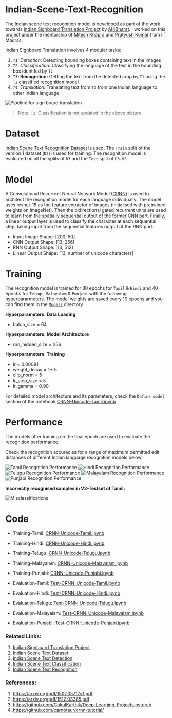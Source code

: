 # Indian-Scene-Text-Recognition

The Indian scene text recognition model is developed as part of the work towards [Indian Signboard Translation Project](https://ai4bharat.org/articles/sign-board) by [AI4Bharat](https://ai4bharat.org/). I worked on this project under the mentorship of [Mitesh Khapra](http://www.cse.iitm.ac.in/~miteshk/) and [Pratyush Kumar](http://www.cse.iitm.ac.in/~pratyush/) from IIT Madras.

Indian Signboard Translation  involves 4 modular tasks:
1. *`T1`: Detection:* Detecting bounding boxes containing text in the images
2. *`T2`: Classification:* Classifying the language of the text in the bounding box identifed by `T1`
3. **`T3`: Recognition:** Getting the text from the detected crop by `T1` using the `T2` classified recognition model
4. *`T4`: Translation:* Translating text from `T3` from one Indian language to other Indian language

![Pipeline for sign board translation](../master/Images/Pipeline.jpg)
> Note: `T2`: Classification is not updated in the above picture


# Dataset

[Indian Scene Text Recognition Dataset](https://github.com/GokulKarthik/Indian-Scene-Text-Dataset#d3-recognition-dataset) is used.
The `Train` split of the version 1 dataset (`D3`) is used for training. The recognition model is evaluated on all the splits of `D3` and the `Test` split of `D3-V2`


# Model
A Convolutional Recurrent Neural Network Model ([CRNN](https://arxiv.org/pdf/1507.05717v1.pdf)) is used to architect the recognition model for each language individually. The model uses resnet-18 as the feature extractor of images (initialised with pretrained weights on ImageNet). Then the bidirectional gated recurrent units are used to learn from the spatially sequential output of the former CNN part. Finally, a linear output layer is used to classify the character at each sequential step, taking input from the sequential features output of the RNN part.

* Input Image Shape: [200, 50]
* CNN Output Shape: [13, 256]
* RNN Output Shape: [13, 512]
* Linear Output Shape: [13, number of unicode characters]


# Training
The recognition model is trained for 30 epochs for `Tamil` &  `Hindi` and 40 epochs for `Telugu`, `Malayalam` & `Punjabi` with the following hyperpararmeters. The model weights are saved every 10 epochs and you can find them in the [`Models`](../master/Models/) directory

**Hyperparameters: Data Loading**
* batch_size = 64

**Hyperparameters: Model Architecture**
* rnn_hidden_size = 256

**Hyperparameters: Training**
* lr = 0.00081
* weight_decay = 1e-5
* clip_norm = 5
* lr_step_size = 5
* lr_gamma = 0.90

For detailed model architecture and its parameters, check the `Define model` section of the notebook [CRNN-Unicode-Tamil.ipynb](../master/CRNN-Unicode-Tamil.ipynb)


# Performance
The models after training on the final epoch are used to evaluate the recognition performance. 

Check the recognition accuracies for a range of maximum permitted edit distances of different Indian language recognition models below:

![Tamil Recognition Performance](../master/Images/Recognition-Performance-Tamil.png) 
![Hindi Recognition Performance](../master/Images/Recognition-Performance-Hindi.png) 
![Telugu Recognition Performance](../master/Images/Recognition-Performance-Telugu.png) 
![Malayalam Recognition Performance](../master/Images/Recognition-Performance-Malayalam.png) 
![Punjabi Recognition Performance](../master/Images/Recognition-Performance-Punjabi.png) 


**Incorrectly recognised samples in V2-Testset of Tamil:**

![Misclassifications](../master/Images/Misclassifications-Tamil.png) 


# Code 

* Training-Tamil: [CRNN-Unicode-Tamil.ipynb](../master/CRNN-Unicode-Tamil.ipynb)
* Training-Hindi: [CRNN-Unicode-Hindi.ipynb](../master/CRNN-Unicode-Hindi.ipynb)
* Training-Telugu: [CRNN-Unicode-Telugu.ipynb](../master/CRNN-Unicode-Telugu.ipynb)
* Training-Malayalam: [CRNN-Unicode-Malayalam.ipynb](../master/CRNN-Unicode-Malayalam.ipynb)
* Training-Punjabi: [CRNN-Unicode-Punjabi.ipynb](../master/CRNN-Unicode-Punjabi.ipynb)

* Evaluation-Tamil: [Test-CRNN-Unicode-Tamil.ipynb](../master/Test-CRNN-Unicode-Tamil.ipynb)
* Evaluation-Hindi: [Test-CRNN-Unicode-Hindi.ipynb](../master/Test-CRNN-Unicode-Hindi.ipynb)
* Evaluation-Telugu: [Test-CRNN-Unicode-Telugu.ipynb](../master/Test-CRNN-Unicode-Telugu.ipynb)
* Evaluation-Malayalam: [Test-CRNN-Unicode-Malayalam.ipynb](../master/Test-CRNN-Unicode-Malayalam.ipynb)
* Evaluation-Punjabi: [Test-CRNN-Unicode-Punjabi.ipynb](../master/Test-CRNN-Unicode-Punjabi.ipynb)

### Related Links:
1. [Indian Signboard Translation Project](https://ai4bharat.org/articles/sign-board)
2. [Indian Scene Text Dataset](https://github.com/GokulKarthik/Indian-Scene-Text-Dataset)
3. [Indian Scene Text Detection](https://github.com/GokulKarthik/Indian-Scene-Text-Detection)
4. [Indian Scene Text Classification](https://github.com/GokulKarthik/Indian-Scene-Text-Classification)
5. [Indian Scene Text Recognition](https://github.com/GokulKarthik/Indian-Scene-Text-Recognition)

### References:
1. https://arxiv.org/pdf/1507.05717v1.pdf
2. https://arxiv.org/pdf/1512.03385.pdf
3. https://github.com/GokulKarthik/Deep-Learning-Projects.pytorch
4. https://github.com/carnotaur/crnn-tutorial/
